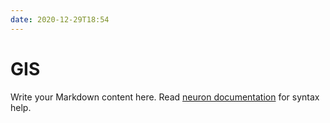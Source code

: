 ```yaml
---
date: 2020-12-29T18:54
---
```


# GIS

Write your Markdown content here. Read [neuron documentation](https://neuron.zettel.page/2011404.html) for syntax help.

